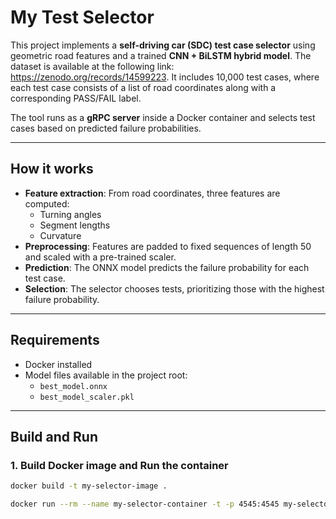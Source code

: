 # My Test Selector

This project implements a **self-driving car (SDC) test case selector** using geometric road features and a trained **CNN + BiLSTM hybrid model**. The dataset is available at the following link: https://zenodo.org/records/14599223. It includes 10,000 test cases, where each test case consists of a list of road coordinates along with a corresponding PASS/FAIL label.

The tool runs as a **gRPC server** inside a Docker container and selects test cases based on predicted failure probabilities.

---

## How it works
- **Feature extraction**: From road coordinates, three features are computed:
  - Turning angles
  - Segment lengths
  - Curvature
- **Preprocessing**: Features are padded to fixed sequences of length 50 and scaled with a pre-trained scaler.
- **Prediction**: The ONNX model predicts the failure probability for each test case.
- **Selection**: The selector chooses tests, prioritizing those with the highest failure probability.

---

## Requirements
- Docker installed
- Model files available in the project root:
  - `best_model.onnx`
  - `best_model_scaler.pkl`

---

## Build and Run

### 1. Build Docker image and Run the container
```bash
docker build -t my-selector-image .

docker run --rm --name my-selector-container -t -p 4545:4545 my-selector-image -p 4545

```
